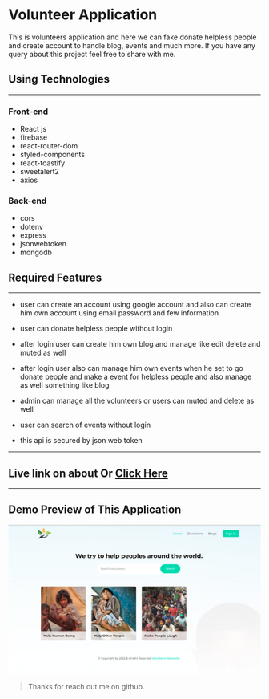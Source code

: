 # Volunteer Application

This is volunteers application and here we can fake donate helpless people and create account to handle blog, events and much more. If you have any query about this project feel free to share with me.

## Using Technologies

---

### Front-end

- React js
- firebase
- react-router-dom
- styled-components
- react-toastify
- sweetalert2
- axios

### Back-end

- cors
- dotenv
- express
- jsonwebtoken
- mongodb

## Required Features

---

- user can create an account using google account and also can create him own account using email password and few information
- user can donate helpless people without login
- after login user can create him own blog and manage like edit delete and muted as well
- after login user also can manage him own events when he set to go donate people and make a event for helpless people and also manage as well something like blog

- admin can manage all the volunteers or users can muted and delete as well
- user can search of events without login
- this api is secured by json web token

---

## Live link on about Or [Click Here](https://volunteers-app-5f121.web.app/)

---

## Demo Preview of This Application

![imageScreenshot](./preview.png)

> Thanks for reach out me on github.
